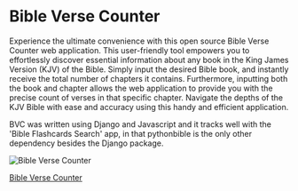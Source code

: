# Bible Verse Counter

Experience the ultimate convenience with this open source Bible Verse Counter web application. This user-friendly tool empowers you to effortlessly discover essential information about any book in the King James Version (KJV) of the Bible. Simply input the desired Bible book, and instantly receive the total number of chapters it contains. Furthermore, inputting both the book and chapter allows the web application to provide you with the precise count of verses in that specific chapter. Navigate the depths of the KJV Bible with ease and accuracy using this handy and efficient application.

BVC was written using Django and Javascript and it tracks well with the 'Bible Flashcards Search' app, in that pythonbible is the only other dependency besides the Django package.

![Bible Verse Counter](https://www.freesmartphoneapps.com/static/projects/images/BibleVerseCounterAndroid.png "Bible Verse Counter")

[Bible Verse Counter](https://www.freesmartphoneapps.com/chaptersverses/)

